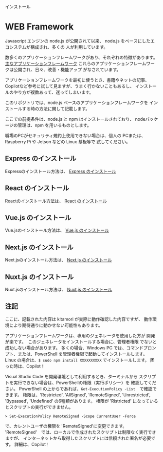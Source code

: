 インストール
# WEB Framework
Javascript エンジンの node.js が公開されて以来、
node.js をベースにしたエコシステムが構成され、多くの
人が利用しています。

数多くのアプリケーションフレームワークがあり、それぞれの特徴があります。
[主なアプリケーションフレームワーク](./frameworks.md)
これらのアプリケーションフレームワークは公開され、日々、改善・機能アップ
がなされています。

アプリケーションフレームワークを最初に使うとき、書籍やネットの記事、
Copilotなど参考に試して見ますが、うまく行かないこともあるし、
インストールのやり方が複数あって、迷ってしまいます。

このリポジトリでは、node.js ベースのアプリケーションフレームワークを
インストールする時の方法に関して記載します。

ここでの前提条件は、node.js と npm はインストールされており、
nodeパッケージの管理は、npm を用いるものとします。

職場のPCがセキュリティ規約上使用できない場合は、個人の
PCまたは、Raspberry Pi や Jetson などの Linux 基板等で
試してください。

## Express のインストール

Expressのインストール方法は、
[Express のインストール](./express-install.md)

## React のインストール

Reactのインストール方法は、
[React のインストール](./react-install.md)

## Vue.js のインストール

Vue.jsのインストール方法は、
[Vue.js のインストール](./vuejs-install.md)

## Next.js のインストール

Next.jsのインストール方法は、
[Next.js のインストール](./nextjs-install)

## Nuxt.js のインストール

Nuxt.jsのインストール方法は、
[Nuxt.js のインストール](./nuxtjs-install.md)


## **注記**
ここに、記載された内容は kitamori が実際に動作確認した内容ですが、
動作環境により期待通りに動かせない可能性もあります。

アプリケーションフレームワークは、専用のジェネレータを使用した方が
開発が楽です。　このジェネレータをインストールする場合に、管理者権限
でないと成功しない場合があります。
多くの場合、Windows PC では、コマンドプロンプト、または、PowerShell 
を管理者権限で起動してインストールします。
Linux の場合は、`$ sudo npm install XXXXXXXXXX` でインストールします。
困った時は、Copilot！

Visual Studio Code を開発環境として利用するとき、ターミナルから
スクリプトを実行できない場合は、PowerShellの権限（実行ポリシー）を
確認してください。 
PowerShell の上からであれば、`Get-ExecutionPolicy -List`　で確認できます。
権限は、'Restricted', 'AllSigned', 'RemoteSigned', 'Unrestricted',
'Bypassed', 'Undefined' の6種類があります。
権限が 'Ristricted' になっているとスクリプトの実行ができません。 
```
> Set-ExecutionPolicy RemoteSigned -Scope CurrentUser -Force
```
で、カレントユーザの権限を 'RemoteSigned'に変更できます。
 'RemoteSigned'　では、ローカルで作成されたスクリプトは制限なく実行できますが、
 インターネットから取得したスクリプトには信頼された署名が必要です。
詳細は、Copilot！
